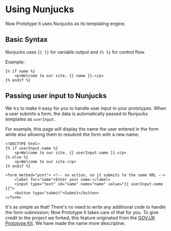 # Using Nunjucks

Now Prototype It uses Nunjucks as its templating engine.

## Basic Syntax

Nunjucks uses `{{ }}` for variable output and `{% %}` for control flow.

Example:

```nunjucks
{% if name %}
    <p>Welcome to our site, {{ name }}.</p>
{% endif %}
```

## Passing user input to Nunjucks

We try to make it easy for you to handle user input in your prototypes. When a user submits a form, the data is automatically passed to Nunjucks templates as `userInput`.

For example, this page will display the name the user entered in the form while also allowing them to resubmit the form with a new name:

```nunjucks
<!DOCTYPE html>
{% if userInput.name %}
    <p>Welcome to our site, {{ userInput.name }}.</p>
{% else %}
    <p>Welcome to our site.</p>
{% endif %}

<form method="post"> <!-- no action, so it submits to the same URL -->
    <label for="name">Enter your name:</label>
    <input type="text" id="name" name="name" value="{{ userInput.name }}">
    <button type="submit">Submit</button>
</form>
```

It's as simple as that! There's no need to write any additional code to handle the form submission; Now Prototype It takes care of that for you.  To give credit to the project we forked, this feature originated from the [GOV.UK Prototype Kit](https://github.com/alphagov/govuk-prototype-kit).  We have made the name more descriptive.
